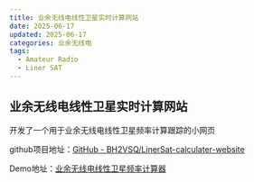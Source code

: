 ```yaml
---
title: 业余无线电线性卫星实时计算网站
date: 2025-06-17
updated: 2025-06-17
categories: 业余无线电
tags:
  - Amateur Radio
  - Liner SAT
---
```


## 业余无线电线性卫星实时计算网站

开发了一个用于业余无线电线性卫星频率计算跟踪的小网页

github项目地址：[GitHub - BH2VSQ/LinerSat-calculater-website](https://github.com/BH2VSQ/LinerSat-calculater-website)

Demo地址：[业余无线电线性卫星频率计算器](https://blog.bh2vsq.cn/LinerSat-calculater-website/)
